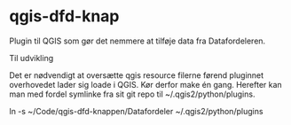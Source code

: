 # qgis-dfd-knap

Plugin til QGIS som gør det nemmere at tilføje data fra Datafordeleren.

Til udvikling

Det er nødvendigt at oversætte qgis resource filerne førend pluginnet overhovedet lader sig loade i QGIS. Kør derfor make én gang. Herefter kan man med fordel symlinke fra sit git repo til ~/.qgis2/python/plugins.

ln -s ~/Code/qgis-dfd-knappen/Datafordeler ~/.qgis2/python/plugins
